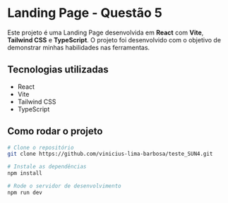 # Landing Page - Questão 5

Este projeto é uma Landing Page desenvolvida em **React** com **Vite**, **Tailwind CSS** e **TypeScript**. O projeto foi desenvolvido com o objetivo de demonstrar minhas habilidades nas ferramentas.

## Tecnologias utilizadas

- React
- Vite
- Tailwind CSS
- TypeScript

## Como rodar o projeto

```bash
# Clone o repositório
git clone https://github.com/vinicius-lima-barbosa/teste_SUN4.git

# Instale as dependências
npm install

# Rode o servidor de desenvolvimento
npm run dev
```
